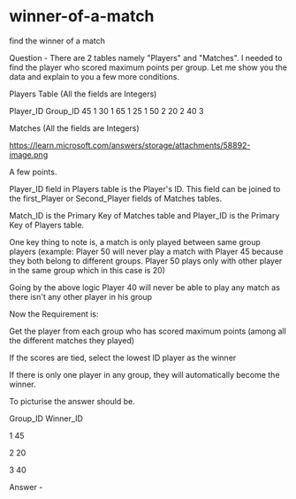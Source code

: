 # winner-of-a-match
find the winner of a match

Question - 
There are 2 tables namely "Players" and "Matches". I needed to find the player who scored maximum points per group. Let me show you the data and explain to you a few more conditions.

Players Table (All the fields are Integers)

Player_ID Group_ID
45 1
30 1
65 1
25 1
50 2
20 2
40 3

Matches (All the fields are Integers)

https://learn.microsoft.com/answers/storage/attachments/58892-image.png



A few points.

Player_ID field in Players table is the Player's ID. This field can be joined to the first_Player or Second_Player fields of Matches tables.

Match_ID is the Primary Key of Matches table and Player_ID is the Primary Key of Players table.

One key thing to note is, a match is only played between same group players (example: Player 50 will never play a match with Player 45 because they both belong to different groups. Player 50 plays only with other player in the same group which in this case is 20)


Going by the above logic Player 40 will never be able to play any match as there isn't any other player in his group

Now the Requirement is:

Get the player from each group who has scored maximum points (among all the different matches they played)

If the scores are tied, select the lowest ID player as the winner


If there is only one player in any group, they will automatically become the winner.


To picturise the answer should be.

Group_ID Winner_ID

1 45

2 20

3 40



Answer -
